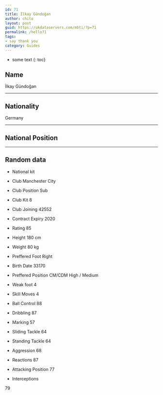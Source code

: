 ```yaml
---
id: 71
title: İlkay Gündoğan
author: chito
layout: post
guid: https://ukdataservers.com/mbti/?p=71
permalink: /hello71
tags:
- say thank you
category: Guides
---
```


* some text
{: toc}


## Name  
İlkay Gündoğan 

* * *

## Nationality  
Germany 

* * *

## National Position 

* * *

## Random data 

  * National kit 
  * Club 
Manchester City 

  * Club Position 
Sub 

  * Club Kit 
8 

  * Club Joining 
42552 

  * Contract Expiry 
2020 

  * Rating 
85 

  * Height 
180 cm 

  * Weight 
80 kg 

  * Preffered Foot 
Right 

  * Birth Date 
33170 

  * Preffered Position 
CM/CDM High / Medium 

  * Weak foot 
4 

  * Skill Moves 
4 

  * Ball Control 
88 

  * Dribbling 
87 

  * Marking 
57 

  * Sliding Tackle 
64 

  * Standing Tackle 
64 

  * Aggression 
68 

  * Reactions 
87 

  * Attacking Position 
77 

  * Interceptions 

79